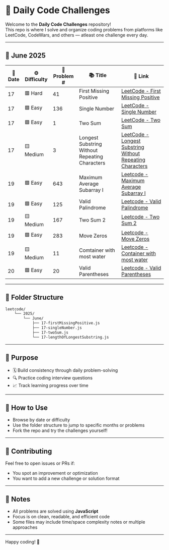 # 🧠 Daily Code Challenges

Welcome to the **Daily Code Challenges** repository!  
This repo is where I solve and organize coding problems from platforms like LeetCode, CodeWars, and others — atleast one challenge every day.

---

## 📅 June 2025

| 📆 Date | ⚙️ Difficulty | 🔢 Problem # | 📚 Title                                       | 🔗 Link                                                                                                          |
| ------- | ------------- | ------------ | ---------------------------------------------- | ---------------------------------------------------------------------------------------------------------------- |
| 17      | 🟥 Hard       | 41           | First Missing Positive                         | [LeetCode - First Missing Positive](./LeetCode/2025/June/17-firstMissingPositive.js)                             |
| 17      | 🟩 Easy       | 136          | Single Number                                  | [LeetCode - Single Number](./leetcode/2025/June/17-singleNumber.js)                                              |
| 17      | 🟩 Easy       | 1            | Two Sum                                        | [LeetCode - Two Sum](./leetcode/2025/June/17-twoSum.js)                                                          |
| 17      | 🟨 Medium     | 3            | Longest Substring Without Repeating Characters | [LeetCode - Longest Substring Without Repeating Characters](./leetcode/2025/June/17-lengthOfLongestSubstring.js) |
| 19      | 🟩 Easy       | 643          | Maximum Average Subarray I                     | [Leetcode - Maximum Average Subarray I ](./leetcode/2025/June/19-maximumAverageSubArray.js)                      |
| 19      | 🟩 Easy       | 125          | Valid Palindrome                               | [Leetcode - Valid Palindrome ](./leetcode/2025/June/19-validPalindrome.js)                                       |
| 19      | 🟨 Medium     | 167          | Two Sum 2                                      | [Leetcode - Two Sum 2](./leetcode/2025/June/19-twoSum2.js)     
| 19      | 🟩 Easy       | 283          | Move Zeros                        | [Leetcode - Move Zeros](./leetcode/2025/June/19-moveZeros.js)
| 19      | 🟨 Medium     | 11           | Comtainer with most water         | [Leetcode - Container with most water](./leetcode/2025/June/19-containerWithMostWater.js)
| 20      | 🟩 Easy       |     20       | Valid Parentheses                 | [Leetcode - Valid Parentheses](./leetcode/2025/June/20-validParentheses.js)

---

## 📁 Folder Structure

```bash
leetcode/
    └── 2025/
        └── June/
            ├── 17-firstMissingPositive.js
            ├── 17-singleNumber.js
            ├── 17-twoSum.js
            └── 17-lengthOfLongestSubstring.js
```

---

## 🎯 Purpose

- 🗓️ Build consistency through daily problem-solving
- 🔍 Practice coding interview questions
- 📈 Track learning progress over time

---

## 🚀 How to Use

- Browse by date or difficulty
- Use the folder structure to jump to specific months or problems
- Fork the repo and try the challenges yourself!

---

## 🙌 Contributing

Feel free to open issues or PRs if:

- You spot an improvement or optimization
- You want to add a new challenge or solution format

---

## 📌 Notes

- All problems are solved using **JavaScript**
- Focus is on clean, readable, and efficient code
- Some files may include time/space complexity notes or multiple approaches

---

Happy coding! 🚀
